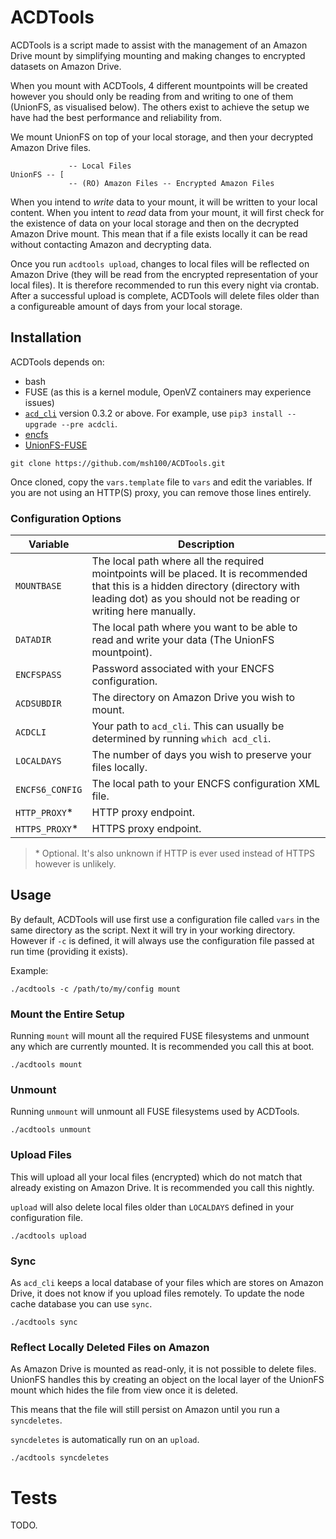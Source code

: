 # ACDTools

ACDTools is a script made to assist with the management of an Amazon Drive mount by simplifying mounting and making changes to encrypted datasets on Amazon Drive.

When you mount with ACDTools, 4 different mountpoints will be created however you should only be reading from and writing to one of them (UnionFS, as visualised below). 
The others exist to achieve the setup we have had the best performance and reliability from.

We mount UnionFS on top of your local storage, and then your decrypted Amazon Drive files.

```
             -- Local Files
UnionFS -- [
             -- (RO) Amazon Files -- Encrypted Amazon Files
```

When you intend to *write* data to your mount, it will be written to your local content. 
When you intent to *read* data from your mount, it will first check for the existence of data on your local storage and then on the decrypted Amazon Drive mount.
This mean that if a file exists locally it can be read without contacting Amazon and decrypting data.

Once you run `acdtools upload`, changes to local files will be reflected on Amazon Drive (they will be read from the encrypted representation of your local files). 
It is therefore recommended to run this every night via crontab. 
After a successful upload is complete, ACDTools will delete files older than a configureable amount of days from your local storage.


## Installation

ACDTools depends on:

 * bash
 * FUSE (as this is a kernel module, OpenVZ containers may experience issues)
 * [`acd_cli`](https://github.com/yadayada/acd_cli) version 0.3.2 or above.
   For example, use `pip3 install --upgrade --pre acdcli`.
 * [encfs](https://github.com/vgough/encfs)
 * [UnionFS-FUSE](https://github.com/rpodgorny/unionfs-fuse)

```
git clone https://github.com/msh100/ACDTools.git
```

Once cloned, copy the `vars.template` file to `vars` and edit the variables. If you are not using an HTTP(S) proxy, you can remove those lines entirely.


### Configuration Options

 Variable       | Description
----------------|-----------------------
`MOUNTBASE`     | The local path where all the required mointpoints will be placed. It is recommended that this is a hidden directory (directory with leading dot) as you should not be reading or writing here manually.
`DATADIR`       | The local path where you want to be able to read and write your data (The UnionFS mountpoint).
`ENCFSPASS`     | Password associated with your ENCFS configuration.
`ACDSUBDIR`     | The directory on Amazon Drive you wish to mount.
`ACDCLI`        | Your path to `acd_cli`. This can usually be determined by running `which acd_cli`.
`LOCALDAYS`     | The number of days you wish to preserve your files locally.
`ENCFS6_CONFIG` | The local path to your ENCFS configuration XML file.
`HTTP_PROXY`*   | HTTP proxy endpoint.
`HTTPS_PROXY`*  | HTTPS proxy endpoint.

> \* Optional. It's also unknown if HTTP is ever used instead of HTTPS however is unlikely.


## Usage

By default, ACDTools will use first use a configuration file called `vars` in the same directory as the script. Next it will try in your working directory. However if `-c` is defined, it will always use the configuration file passed at run time (providing it exists).

Example:

```
./acdtools -c /path/to/my/config mount
```


### Mount the Entire Setup

Running `mount` will mount all the required FUSE filesystems and unmount any which are currently mounted. 
It is recommended you call this at boot.

```
./acdtools mount
```


### Unmount

Running `unmount` will unmount all FUSE filesystems used by ACDTools.

```
./acdtools unmount
```


### Upload Files

This will upload all your local files (encrypted) which do not match that already existing on Amazon Drive. 
It is recommended you call this nightly.

`upload` will also delete local files older than `LOCALDAYS` defined in your configuration file.

```
./acdtools upload
```


### Sync

As `acd_cli` keeps a local database of your files which are stores on Amazon Drive, it does not know if you upload files remotely. To update the node cache database you can use `sync`.

```
./acdtools sync
```


### Reflect Locally Deleted Files on Amazon

As Amazon Drive is mounted as read-only, it is not possible to delete files. UnionFS handles this by creating an object on the local layer of the UnionFS mount which hides the file from view once it is deleted.

This means that the file will still persist on Amazon until you run a `syncdeletes`.

`syncdeletes` is automatically run on an `upload`.

```
./acdtools syncdeletes
```


# Tests

TODO.

